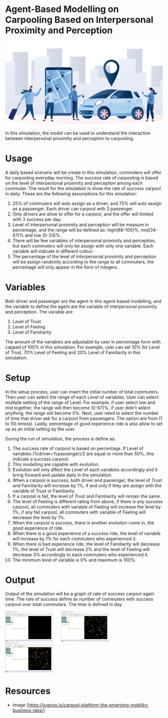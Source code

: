 # Agent-Based Modelling on Carpooling Based on Interpersonal Proximity and Perception
<p>
  <img src="img/carpool_header.png">
</p>

In this simulation, the model can be used to understand the interaction between interpersonal proximity and perception to carpooling.

# Usage
A daily based scenario will be create in this simulation, commuters will offer for carpooling everyday morning. The success rate of carpooling is based on the level of interpersonal proximity and perception among each commuter. The result for the simulation is show the rate of success carpool in daily. These are the following assumptions for this simulation:

<ol>
 <li>25% of commuters will auto assign as a driver, and 75% will auto assign as a passenger. Each driver can carpool with 3 passenger.</li>
 <li>Only drivers are allow to offer for a carpool, and the offer will limited with 3 success per day.</li>
 <li>Level of interpersonal proximity and perception will be measure in percentage, and the range will be defined as: high(68-100)%, mid(34-67)% and low (0-33)%.</li>
 <li>There will be few variables of interpersonal proximity and perception, but each commuters will only be assign with only one variable. Each variable will indicate in different colour.</li>
 <li>The percentage of the level of interpersonal proximity and perception will be assign randomly according to the range to all commuters, the percentage will only appear in the form of integers.</li>
 </ol>
 
# Variables
Both driver and passenger are the agent in this agent-based modelling, and the variable to define the agent are the variable of interpersonal proximity and perception. The variable are:
<ol>
 <li>Level of Trust</li>
 <li>Level of Feeling</li>
 <li>Level of Familiarity</li>
</ol>

The amount of the variables are adjustable by user in percentage form with capped of 100% in this simulation. For example, user can set 10% for Level of Trust, 70% Level of Feeling and 20% Level of Familiarity in this simulation.

# Setup
In the setup process, user can insert the initial number of total commuters. Then user can select the range of each Level of variables. User can select multiple setting of the range of Level. For example, if user select low and mid together, the range will then become (0-67)%, if user didn’t select anything, the range will become 0%. Next, user need to select the number of time that driver ask for a carpool from passengers. The option are from (1 to 10) time(s). Lastly, percentage of good experience ride is also allow to set up as an initial setting by the user.

During the run of simulation, the process is define as:
<ol>
 <li>The success rate of carpool is based on percentage. If Level of variables (%driver+%passenger)/2 are equal or more than 50%, this indicate a success carpool.</li>
 <li>This modelling are capable with evolution.</li>
 <li>Evolution will only affect the Level of each variables accordingly and it bring forward and update daily in the simulation.</li>
 <li>When a carpool is success, both driver and passenger, the level of Trust and Familiarity will increase by 1%, if and only if they are assign with the variable of Trust or Familiarity.</li>
 <li>If a carpool is fail, the level of Trust and Familiarity will remain the same.</li>
 <li>The level of Feeling is different rating from above, if there is any success carpool, all commuters with variable of Feeling will increase the level by 1%, if any fail carpool, all commuters with variable of Feeling will decrease the level by 1%.</li>
 <li>When the carpool is success, there is another evolution come in, the good experience of ride.</li>
 <li>When there is a good experience of a success ride, the level of variable will increase by 1% for each commuters who experienced it.</li>
 <li>When there is bad experience ride, the level of Familiarity will decrease 1%, the level of Trust will decrease 2% and the level of Feeling will decrease 3% accordingly to each commuters who experienced it.</li>
 <li>The minimum level of variable is 0% and maximum is 100%.</li>
</ol>

# Output
Output of the simulation will be a graph of rate of success carpool again time. The rate of success define as number of commuters with success carpool over total commuters. The time is defined in day.

<p>
  <img src="img/screenshot-1.png" width=30% height=30%>
  &nbsp; &nbsp; &nbsp;
  <img src="img/screenshot-2.png" width=30% height=30%>
  &nbsp; &nbsp; &nbsp;
  <img src="img/screenshot-3.png" width=30% height=30%>
</p>

# Resources

- Image [https://jugnoo.io/carpool-platform-the-emerging-mobility-business-idea/]
